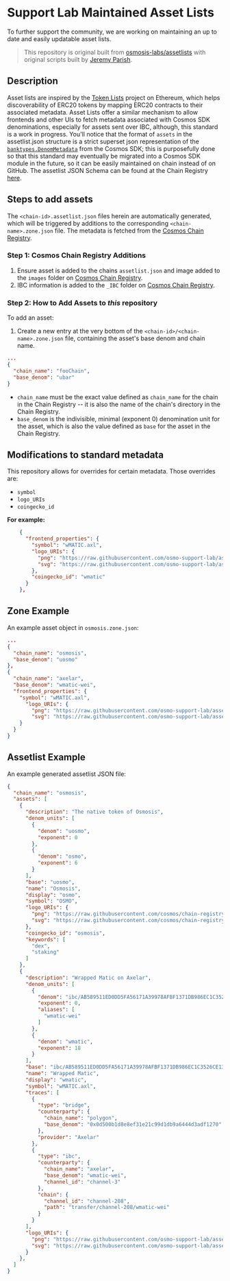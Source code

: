 # Support Lab Maintained Asset Lists

To further support the community, we are working on maintaining an up to date and easily updatable asset lists.

> This repository is original built from [osmosis-labs/assetlists](https://github.com/osmosis-labs/assetlists/) with original scripts built by [Jeremy Parish](https://github.com/JeremyParish69).

## Description

Asset lists are inspired by the [Token Lists](https://tokenlists.org/) project on Ethereum, which helps discoverability of ERC20 tokens by mapping ERC20 contracts to their associated metadata. Asset Lists offer a similar mechanism to allow frontends and other UIs to fetch metadata associated with Cosmos SDK denominations, especially for assets sent over IBC, although, this standard is a work in progress. You'll notice that the format of `assets` in the assetlist.json structure is a strict superset json representation of the [`banktypes.DenomMetadata`](https://docs.cosmos.network/v0.47/modules/bank#denommetadata) from the Cosmos SDK; this is purposefully done so that this standard may eventually be migrated into a Cosmos SDK module in the future, so it can be easily maintained on chain instead of on GitHub. The assetlist JSON Schema can be found at the Chain Registry [here](https://github.com/cosmos/chain-registry/blob/master/assetlist.schema.json).

## Steps to add assets

The `<chain-id>.assetlist.json` files herein are automatically generated, which will be triggered by additions to the corresponding `<chain-name>.zone.json` file. The metadata is fetched from the [Cosmos Chain Registry](https://github.com/cosmos/chain-registry).

### Step 1: Cosmos Chain Registry Additions

1. Ensure asset is added to the chains `assetlist.json` and image added to the `images` folder on [Cosmos Chain Registry](https://github.com/cosmos/chain-registry).
2. IBC information is added to the `_IBC` folder on [Cosmos Chain Registry](https://github.com/cosmos/chain-registry).

### Step 2: How to Add Assets to *this* repository

To add an asset:

1. Create a new entry at the very bottom of the `<chain-id>/<chain-name>.zone.json` file, containing the asset's base denom and chain name.

```json
...
{
  "chain_name": "fooChain",
  "base_denom": "ubar"
}
```

- `chain_name` must be the exact value defined as `chain_name` for the chain in the Chain Registry -- it is also the name of the chain's directory in the Chain Registry.
- `base_denom` is the indivisible, minimal (exponent 0) denomination unit for the asset, which is also the value defined as `base` for the asset in the Chain Registry.

## Modifications to standard metadata

This repository allows for overrides for certain metadata. Those overrides are:

- `symbol`
- `logo_URIs`
- `coingecko_id`

**For example:**

```json
    {
      "frontend_properties": {
        "symbol": "wMATIC.axl",
        "logo_URIs": {
          "png": "https://raw.githubusercontent.com/osmo-support-lab/assetlists/main/images/wmatic.png",
          "svg": "https://raw.githubusercontent.com/osmo-support-lab/assetlists/main/images/wmatic.svg"
        },
        "coingecko_id": "wmatic"
      }
    },
```

## Zone Example

An example asset object in `osmosis.zone.json`:

```json
...
{
  "chain_name": "osmosis",
  "base_denom": "uosmo"
},
{
  "chain_name": "axelar",
  "base_denom": "wmatic-wei",
  "frontend_properties": {
    "symbol": "wMATIC.axl",
      "logo_URIs": {
        "png": "https://raw.githubusercontent.com/osmo-support-lab/assetlists/main/images/wmatic.png",
        "svg": "https://raw.githubusercontent.com/osmo-support-lab/assetlists/main/images/wmatic.svg"
    }
  }
}
```

## Assetlist Example

An example generated assetlist JSON file:

```json
{
  "chain_name": "osmosis",
  "assets": [
    {
      "description": "The native token of Osmosis",
      "denom_units": [
        {
          "denom": "uosmo",
          "exponent": 0
        },
        {
          "denom": "osmo",
          "exponent": 6
        }
      ],
      "base": "uosmo",
      "name": "Osmosis",
      "display": "osmo",
      "symbol": "OSMO",
      "logo_URIs": {
        "png": "https://raw.githubusercontent.com/cosmos/chain-registry/master/osmosis/images/osmo.png",
        "svg": "https://raw.githubusercontent.com/cosmos/chain-registry/master/osmosis/images/osmo.svg"
      },
      "coingecko_id": "osmosis",
      "keywords": [
        "dex",
        "staking"
      ]
    },
    {
      "description": "Wrapped Matic on Axelar",
      "denom_units": [
        {
          "denom": "ibc/AB589511ED0DD5FA56171A39978AFBF1371DB986EC1C3526CE138A16377E39BB",
          "exponent": 0,
          "aliases": [
            "wmatic-wei"
          ]
        },
        {
          "denom": "wmatic",
          "exponent": 18
        }
      ],
      "base": "ibc/AB589511ED0DD5FA56171A39978AFBF1371DB986EC1C3526CE138A16377E39BB",
      "name": "Wrapped Matic",
      "display": "wmatic",
      "symbol": "wMATIC.axl",
      "traces": [
        {
          "type": "bridge",
          "counterparty": {
            "chain_name": "polygon",
            "base_denom": "0x0d500b1d8e8ef31e21c99d1db9a6444d3adf1270"
          },
          "provider": "Axelar"
        },
        {
          "type": "ibc",
          "counterparty": {
            "chain_name": "axelar",
            "base_denom": "wmatic-wei",
            "channel_id": "channel-3"
          },
          "chain": {
            "channel_id": "channel-208",
            "path": "transfer/channel-208/wmatic-wei"
          }
        }
      ],
      "logo_URIs": {
        "png": "https://raw.githubusercontent.com/osmo-support-lab/assetlists/main/images/wmatic.png",
        "svg": "https://raw.githubusercontent.com/osmo-support-lab/assetlists/main/images/wmatic.svg"
      }
    },
  ]
}
```
